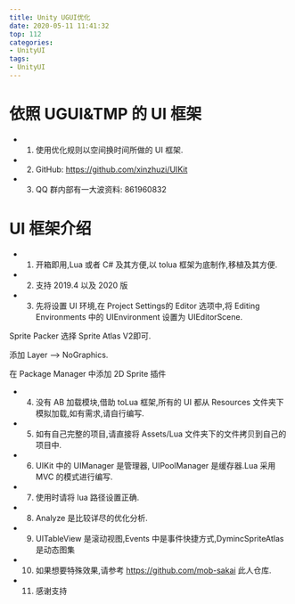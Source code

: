 ```yaml
---
title: Unity UGUI优化
date: 2020-05-11 11:41:32
top: 112
categories:
- UnityUI
tags:
- UnityUI
---
```



# 依照 UGUI&TMP 的 UI 框架

* 1. 使用优化规则以空间换时间所做的 UI 框架.

* 2. GitHub: https://github.com/xinzhuzi/UIKit

* 3. QQ 群内部有一大波资料: 861960832

# UI 框架介绍

* 1. 开箱即用,Lua 或者 C# 及其方便,以 tolua 框架为底制作,移植及其方便.

* 2. 支持 2019.4 以及 2020 版

* 3. 先将设置 UI 环境,在 Project Settings的 Editor 选项中,将 Editing Environments 中的 UIEnvironment 设置为 UIEditorScene.      

Sprite Packer 选择 Sprite Atlas V2即可.         

添加 Layer --> NoGraphics.      

在 Package Manager 中添加 2D Sprite 插件

* 4. 没有 AB 加载模块,借助 toLua 框架,所有的 UI 都从 Resources 文件夹下模拟加载,如有需求,请自行编写.

* 5. 如有自己完整的项目,请直接将 Assets/Lua 文件夹下的文件拷贝到自己的项目中.

* 6. UIKit 中的 UIManager 是管理器, UIPoolManager 是缓存器.Lua 采用 MVC 的模式进行编写.

* 7. 使用时请将 lua 路径设置正确.

* 8. Analyze 是比较详尽的优化分析.

* 9. UITableView 是滚动视图,Events 中是事件快捷方式,DymincSpriteAtlas 是动态图集

* 10. 如果想要特殊效果,请参考 https://github.com/mob-sakai 此人仓库.


* 11. 感谢支持